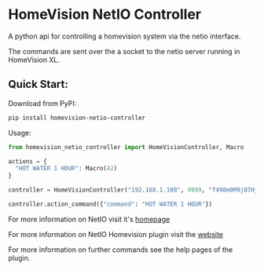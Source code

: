 # HomeVision NetIO Controller

A python api for controlling a homevision system via the netio interface.

The commands are sent over the a socket to the netio server running in HomeVision XL.

## Quick Start:

Download from PyPI:
```bash
pip install homevision-netio-controller
```

Usage:
```python
from homevision_netio_controller import HomeVisionController, Macro

actions = {
  "HOT WATER 1 HOUR": Macro(42)
}

controller = HomeVisionController("192.168.1.100", 9999, "f498m0M9j87Hj743RgK8HI", actions = actions)

controller.action_command({"command": "HOT WATER 1 HOUR"})
```

For more information on NetIO visit it's [homepage](https://netioapp.com/en/)

For more information on NetIO Homevision plugin visit the [website](http://hv.tclcode.com/netio.html)

For more information on further commands see the help pages of the plugin.
